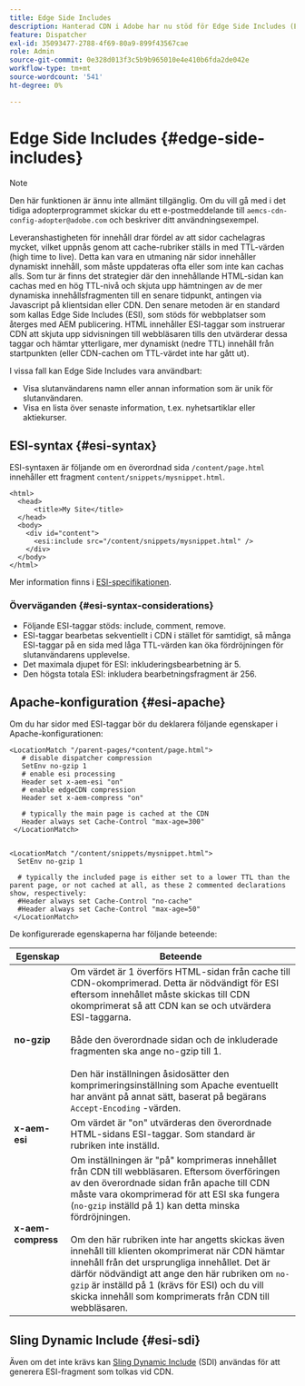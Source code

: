 ```yaml
---
title: Edge Side Includes
description: Hanterad CDN i Adobe har nu stöd för Edge Side Includes (ESI), ett markeringsspråk för dynamisk sammanställning av webbinnehåll på edge-nivå.
feature: Dispatcher
exl-id: 35093477-2788-4f69-80a9-899f43567cae
role: Admin
source-git-commit: 0e328d013f3c5b9b965010e4e410b6fda2de042e
workflow-type: tm+mt
source-wordcount: '541'
ht-degree: 0%

---
```


# Edge Side Includes {#edge-side-includes}

>[!NOTE]
>Den här funktionen är ännu inte allmänt tillgänglig. Om du vill gå med i det tidiga adopterprogrammet skickar du ett e-postmeddelande till `aemcs-cdn-config-adopter@adobe.com` och beskriver ditt användningsexempel.

Leveranshastigheten för innehåll drar fördel av att sidor cachelagras mycket, vilket uppnås genom att cache-rubriker ställs in med TTL-värden (high time to live). Detta kan vara en utmaning när sidor innehåller dynamiskt innehåll, som måste uppdateras ofta eller som inte kan cachas alls. Som tur är finns det strategier där den innehållande HTML-sidan kan cachas med en hög TTL-nivå och skjuta upp hämtningen av de mer dynamiska innehållsfragmenten till en senare tidpunkt, antingen via Javascript på klientsidan eller CDN. Den senare metoden är en standard som kallas Edge Side Includes (ESI), som stöds för webbplatser som återges med AEM publicering. HTML innehåller ESI-taggar som instruerar CDN att skjuta upp sidvisningen till webbläsaren tills den utvärderar dessa taggar och hämtar ytterligare, mer dynamiskt (nedre TTL) innehåll från startpunkten (eller CDN-cachen om TTL-värdet inte har gått ut).

I vissa fall kan Edge Side Includes vara användbart:

* Visa slutanvändarens namn eller annan information som är unik för slutanvändaren.
* Visa en lista över senaste information, t.ex. nyhetsartiklar eller aktiekurser.

## ESI-syntax {#esi-syntax}

ESI-syntaxen är följande om en överordnad sida `/content/page.html` innehåller ett fragment `content/snippets/mysnippet.html`.

```
<html>
  <head>
      <title>My Site</title>
  </head>
  <body>
    <div id="content">
      <esi:include src="/content/snippets/mysnippet.html" />
    </div>
  </body>
</html>
```

Mer information finns i [ESI-specifikationen](https://www.w3.org/TR/esi-lang/).

### Överväganden {#esi-syntax-considerations}

* Följande ESI-taggar stöds: include, comment, remove.
* ESI-taggar bearbetas sekventiellt i CDN i stället för samtidigt, så många ESI-taggar på en sida med låga TTL-värden kan öka fördröjningen för slutanvändarens upplevelse.
* Det maximala djupet för ESI: inkluderingsbearbetning är 5.
* Den högsta totala ESI: inkludera bearbetningsfragment är 256.


## Apache-konfiguration {#esi-apache}

Om du har sidor med ESI-taggar bör du deklarera följande egenskaper i Apache-konfigurationen:

```
<LocationMatch "/parent-pages/*content/page.html">
   # disable dispatcher compression
   SetEnv no-gzip 1
   # enable esi processing 
   Header set x-aem-esi "on"
   # enable edgeCDN compression
   Header set x-aem-compress "on"

   # typically the main page is cached at the CDN
   Header always set Cache-Control "max-age=300"
 </LocationMatch>


<LocationMatch "/content/snippets/mysnippet.html">
  SetEnv no-gzip 1

  # typically the included page is either set to a lower TTL than the parent page, or not cached at all, as these 2 commented declarations show, respectively:
  #Header always set Cache-Control "no-cache"
  #Header always set Cache-Control "max-age=50"
 </LocationMatch> 
```

De konfigurerade egenskaperna har följande beteende:

| Egenskap | Beteende |
|-----------|--------------------------|
| **no-gzip** | Om värdet är 1 överförs HTML-sidan från cache till CDN-okomprimerad. Detta är nödvändigt för ESI eftersom innehållet måste skickas till CDN okomprimerat så att CDN kan se och utvärdera ESI-taggarna.<br/><br/>Både den överordnade sidan och de inkluderade fragmenten ska ange no-gzip till 1.<br/><br/>Den här inställningen åsidosätter den komprimeringsinställning som Apache eventuellt har använt på annat sätt, baserat på begärans `Accept-Encoding` -värden. |
| **x-aem-esi** | Om värdet är &quot;on&quot; utvärderas den överordnade HTML-sidans ESI-taggar.  Som standard är rubriken inte inställd. |
| **x-aem-compress** | Om inställningen är &quot;på&quot; komprimeras innehållet från CDN till webbläsaren. Eftersom överföringen av den överordnade sidan från apache till CDN måste vara okomprimerad för att ESI ska fungera (`no-gzip` inställd på 1) kan detta minska fördröjningen.<br/><br/>Om den här rubriken inte har angetts skickas även innehåll till klienten okomprimerat när CDN hämtar innehåll från det ursprungliga innehållet. Det är därför nödvändigt att ange den här rubriken om `no-gzip` är inställd på 1 (krävs för ESI) och du vill skicka innehåll som komprimerats från CDN till webbläsaren. |

## Sling Dynamic Include {#esi-sdi}

Även om det inte krävs kan [Sling Dynamic Include](https://sling.apache.org/documentation/bundles/dynamic-includes.html) (SDI) användas för att generera ESI-fragment som tolkas vid CDN.
